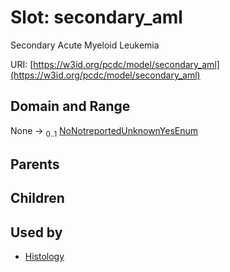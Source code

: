 
# Slot: secondary_aml


Secondary Acute Myeloid Leukemia

URI: [https://w3id.org/pcdc/model/secondary_aml](https://w3id.org/pcdc/model/secondary_aml)


## Domain and Range

None &#8594;  <sub>0..1</sub> [NoNotreportedUnknownYesEnum](NoNotreportedUnknownYesEnum.md)

## Parents


## Children


## Used by

 * [Histology](Histology.md)
